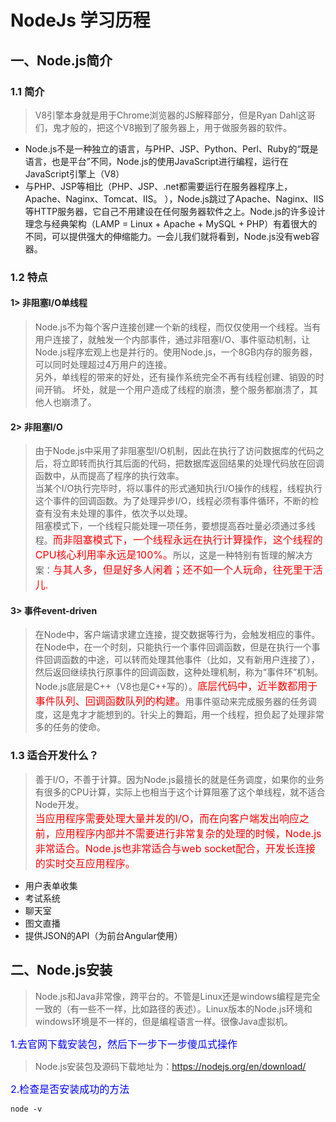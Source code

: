 # NodeJs 学习历程
## 一、Node.js简介
### 1.1 简介
>V8引擎本身就是用于Chrome浏览器的JS解释部分，但是Ryan Dahl这哥们，鬼才般的，把这个V8搬到了服务器上，用于做服务器的软件。
* Node.js不是一种独立的语言，与PHP、JSP、Python、Perl、Ruby的“既是语言，也是平台”不同，Node.js的使用JavaScript进行编程，运行在JavaScript引擎上（V8）
* 与PHP、JSP等相比（PHP、JSP、.net都需要运行在服务器程序上，Apache、Naginx、Tomcat、IIS。
），Node.js跳过了Apache、Naginx、IIS等HTTP服务器，它自己不用建设在任何服务器软件之上。Node.js的许多设计理念与经典架构（LAMP = Linux + Apache + MySQL + PHP）有着很大的不同，可以提供强大的伸缩能力。一会儿我们就将看到，Node.js没有web容器。
### 1.2 特点
####  1> 非阻塞I/O单线程

>Node.js不为每个客户连接创建一个新的线程，而仅仅使用一个线程。当有用户连接了，就触发一个内部事件，通过非阻塞I/O、事件驱动机制，让Node.js程序宏观上也是并行的。使用Node.js，一个8GB内存的服务器，可以同时处理超过4万用户的连接。<br>
另外，单线程的带来的好处，还有操作系统完全不再有线程创建、销毁的时间开销。
坏处，就是一个用户造成了线程的崩溃，整个服务都崩溃了，其他人也崩溃了。

####  2> 非阻塞I/O

>由于Node.js中采用了非阻塞型I/O机制，因此在执行了访问数据库的代码之后，将立即转而执行其后面的代码，把数据库返回结果的处理代码放在回调函数中，从而提高了程序的执行效率。<br>
当某个I/O执行完毕时，将以事件的形式通知执行I/O操作的线程，线程执行这个事件的回调函数。为了处理异步I/O，线程必须有事件循环，不断的检查有没有未处理的事件，依次予以处理。<br>
阻塞模式下，一个线程只能处理一项任务，要想提高吞吐量必须通过多线程。<font color=red size=3>而非阻塞模式下，一个线程永远在执行计算操作，这个线程的CPU核心利用率永远是100%。</font>所以，这是一种特别有哲理的解决方案：<font color=red size=3>与其人多，但是好多人闲着；还不如一个人玩命，往死里干活儿.</font>

 ####  3> 事件event-driven

>在Node中，客户端请求建立连接，提交数据等行为，会触发相应的事件。在Node中，在一个时刻，只能执行一个事件回调函数，但是在执行一个事件回调函数的中途，可以转而处理其他事件（比如，又有新用户连接了），然后返回继续执行原事件的回调函数，这种处理机制，称为“事件环”机制。
Node.js底层是C++（V8也是C++写的）。<font color=red size=3>底层代码中，近半数都用于事件队列、回调函数队列的构建。</font>用事件驱动来完成服务器的任务调度，这是鬼才才能想到的。针尖上的舞蹈，用一个线程，担负起了处理非常多的任务的使命。
### 1.3 适合开发什么？
>善于I/O，不善于计算。因为Node.js最擅长的就是任务调度，如果你的业务有很多的CPU计算，实际上也相当于这个计算阻塞了这个单线程，就不适合Node开发。<br>
<font color=red size=3>当应用程序需要处理大量并发的I/O，而在向客户端发出响应之前，应用程序内部并不需要进行非常复杂的处理的时候，Node.js非常适合。Node.js也非常适合与web socket配合，开发长连接的实时交互应用程序。</font>
* 用户表单收集
* 考试系统
* 聊天室
* 图文直播
* 提供JSON的API（为前台Angular使用）
## 二、Node.js安装
>Node.js和Java非常像，跨平台的。不管是Linux还是windows编程是完全一致的（有一些不一样，比如路径的表述）。Linux版本的Node.js环境和windows环境是不一样的，但是编程语言一样。很像Java虚拟机。

<font color=blue size=3>1.去官网下载安装包，然后下一步下一步傻瓜式操作</font>

>Node.js安装包及源码下载地址为：https://nodejs.org/en/download/

<font color=blue size=3>2.检查是否安装成功的方法</font>
```
node -v
```



